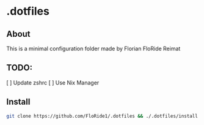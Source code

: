 # .dotfiles
## About
This is a minimal configuration folder made by Florian FloRide Reimat

## TODO:
 [ ] Update zshrc
 [ ] Use Nix Manager

## Install
```sh
git clone https://github.com/FloRide1/.dotfiles && ./.dotfiles/install.sh
```
